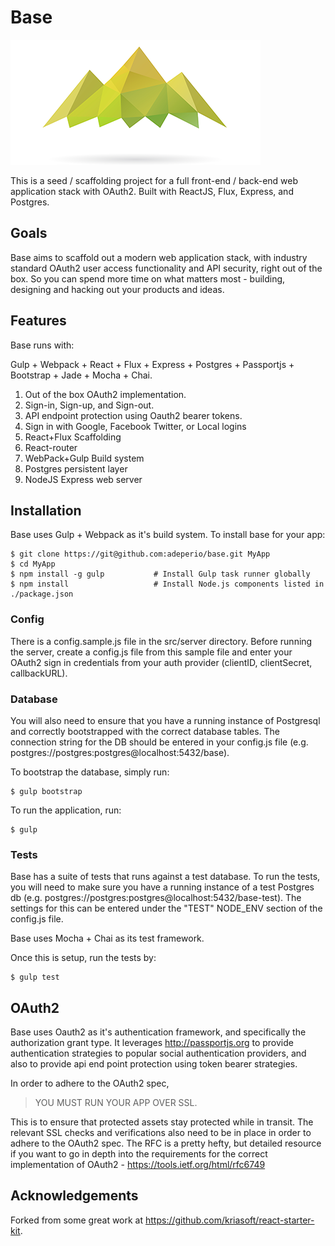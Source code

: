 # Base
![Alt text](/logo.png?raw=true "Base")

This is a seed / scaffolding project for a full front-end / back-end web application stack with OAuth2. Built with ReactJS, Flux, Express, and Postgres.

## Goals

Base aims to scaffold out a modern web application stack, with industry standard OAuth2 user access functionality and API security, right out of the box. So you can spend more time on what matters most - building, designing and hacking out your products and ideas.

## Features

Base runs with:

Gulp + Webpack + React + Flux + Express + Postgres + Passportjs + Bootstrap + Jade + Mocha + Chai.

1. Out of the box OAuth2 implementation.
2. Sign-in, Sign-up, and Sign-out.
3. API endpoint protection using Oauth2 bearer tokens.
3. Sign in with Google, Facebook Twitter, or Local logins
4. React+Flux Scaffolding
5. React-router
6. WebPack+Gulp Build system
7. Postgres persistent layer
8. NodeJS Express web server

## Installation

Base uses Gulp + Webpack as it's build system. To install base for your app:

```shell
$ git clone https://git@github.com:adeperio/base.git MyApp
$ cd MyApp
$ npm install -g gulp           # Install Gulp task runner globally
$ npm install                   # Install Node.js components listed in ./package.json
```

### Config

There is a config.sample.js file in the src/server directory. Before running the server, create a config.js file from this sample file and enter your OAuth2 sign in credentials from your auth provider (clientID, clientSecret, callbackURL).

### Database

You will also need to ensure that you have a running instance of Postgresql and correctly bootstrapped with the correct database tables. The connection string for the DB should be entered in your config.js file (e.g. postgres://postgres:postgres@localhost:5432/base).

To bootstrap the database, simply run:

```shell
$ gulp bootstrap
```

To run the application, run:

```shell
$ gulp
```

### Tests

Base has a suite of tests that runs against a test database. To run the tests, you will need to make sure you have a running instance of a test Postgres db (e.g. postgres://postgres:postgres@localhost:5432/base-test). The settings for this can be entered under the "TEST" NODE_ENV section of the config.js file.

Base uses Mocha + Chai as its test framework.

Once this is setup, run the tests by:

```shell
$ gulp test
```

## OAuth2

Base uses Oauth2 as it's authentication framework, and specifically the authorization grant type. It leverages http://passportjs.org to provide authentication strategies to popular social authentication providers, and also to provide api end point protection using token bearer strategies.

In order to adhere to the OAuth2 spec,

> YOU MUST RUN YOUR APP OVER SSL.

This is to ensure that protected assets stay protected while in transit. The relevant SSL checks and verifications also need to be in place in order to adhere to the OAuth2 spec. The RFC is a pretty hefty, but detailed resource if you want to go in depth into the requirements for the correct implementation of OAuth2 - https://tools.ietf.org/html/rfc6749

## Acknowledgements

Forked from some great work at https://github.com/kriasoft/react-starter-kit.
